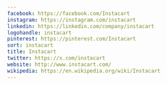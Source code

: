 ```yaml
---
facebook: https://facebook.com/Instacart
instagram: https://instagram.com/instacart
linkedin: https://linkedin.com/company/instacart
logohandle: instacart
pinterest: https://pinterest.com/Instacart
sort: instacart
title: Instacart
twitter: https://x.com/instacart
website: http://www.instacart.com/
wikipedia: https://en.wikipedia.org/wiki/Instacart
---
```

